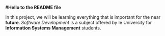 **#Hello to the README file**

In this project, we will be learning everything that is important for the near **future**.
_Software Development_ is a subject offered by Ie University for **Information Systems Management** students.
